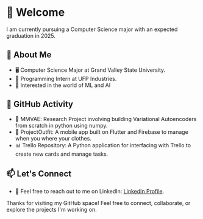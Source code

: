 # 👋 Welcome

I am currently pursuing a Computer Science major with an expected graduation in 2025.

## 📌 About Me

- 🖥️ Computer Science Major at Grand Valley State University.
- 💼 Programming Intern at UFP Industries.
- 🚀 Interested in the world of ML and AI

## 🚀 GitHub Activity

- 🌟 MMVAE: Research Project involving building Variational Autoencoders from scratch in python using numpy.
- 📱 ProjectOutfit: A mobile app built on Flutter and Firebase to manage when you where your clothes.
- 📊 Trello Repository: A Python application for interfacing with Trello to create new cards and manage tasks.

## 📫 Let's Connect

- 📨 Feel free to reach out to me on LinkedIn: [LinkedIn Profile](https://www.linkedin.com/in/jaggerdenhof).

Thanks for visiting my GitHub space! Feel free to connect, collaborate, or explore the projects I'm working on.

